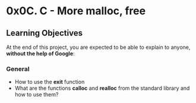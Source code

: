 # 0x0C. C - More malloc, free

## Learning Objectives

At the end of this project, you are expected to be able to explain to anyone, **without the help of Google**:

### General

* How to use the **exit** function
* What are the functions **calloc** and **realloc** from the standard library and how to use them?

